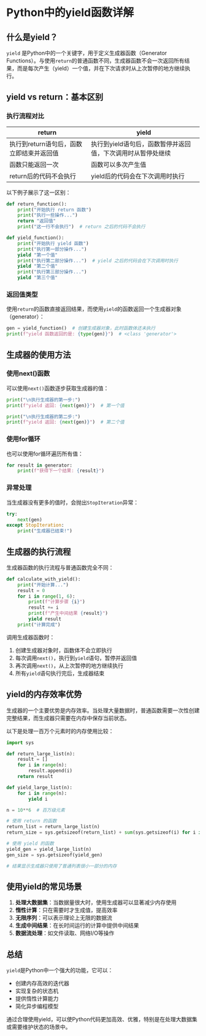 # Python中的yield函数详解

## 什么是yield？

`yield` 是Python中的一个关键字，用于定义生成器函数（Generator Functions）。与使用`return`的普通函数不同，生成器函数不会一次返回所有结果，而是每次产生（yield）一个值，并在下次请求时从上次暂停的地方继续执行。

## yield vs return：基本区别

### 执行流程对比

| return | yield |
|--------|-------|
| 执行到return语句后，函数立即结束并返回值 | 执行到yield语句后，函数暂停并返回值，下次调用时从暂停处继续 |
| 函数只能返回一次 | 函数可以多次产生值 |
| return后的代码不会执行 | yield后的代码会在下次调用时执行 |

以下例子展示了这一区别：

```python
def return_function():
    print("开始执行 return 函数")
    print("执行一些操作...")
    return "返回值"
    print("这一行不会执行")  # return 之后的代码不会执行

def yield_function():
    print("开始执行 yield 函数")
    print("执行第一部分操作...")
    yield "第一个值"
    print("执行第二部分操作...")  # yield 之后的代码会在下次调用时执行
    yield "第二个值"
    print("执行第三部分操作...")
    yield "第三个值"
```

### 返回值类型

使用`return`的函数直接返回结果，而使用`yield`的函数返回一个生成器对象（generator）：

```python
gen = yield_function()  # 创建生成器对象，此时函数体还未执行
print(f"yield 函数返回的是: {type(gen)}")  # <class 'generator'>
```

## 生成器的使用方法

### 使用next()函数

可以使用`next()`函数逐步获取生成器的值：

```python
print("\n执行生成器的第一步:")
print(f"yield 返回: {next(gen)}")  # 第一个值

print("\n执行生成器的第二步:")
print(f"yield 返回: {next(gen)}")  # 第二个值
```

### 使用for循环

也可以使用for循环遍历所有值：

```python
for result in generator:
    print(f"获得下一个结果: {result}")
```

### 异常处理

当生成器没有更多的值时，会抛出`StopIteration`异常：

```python
try:
    next(gen)
except StopIteration:
    print("生成器已结束!")
```

## 生成器的执行流程

生成器函数的执行流程与普通函数完全不同：

```python
def calculate_with_yield():
    print("开始计算...")
    result = 0
    for i in range(1, 6):
        print(f"计算步骤 {i}")
        result += i
        print(f"产生中间结果 {result}")
        yield result
    print("计算完成")
```

调用生成器函数时：
1. 创建生成器对象时，函数体不会立即执行
2. 每次调用`next()`，执行到`yield`语句，暂停并返回值
3. 再次调用`next()`，从上次暂停的地方继续执行
4. 所有`yield`语句执行完后，生成器结束

## yield的内存效率优势

生成器的一个主要优势是内存效率。当处理大量数据时，普通函数需要一次性创建完整结果，而生成器只需要在内存中保存当前状态。

以下是处理一百万个元素时的内存使用比较：

```python
import sys

def return_large_list(n):
    result = []
    for i in range(n):
        result.append(i)
    return result

def yield_large_list(n):
    for i in range(n):
        yield i

n = 10**6  # 百万级元素

# 使用 return 的函数
return_list = return_large_list(n)
return_size = sys.getsizeof(return_list) + sum(sys.getsizeof(i) for i in return_list[:5])

# 使用 yield 的函数
yield_gen = yield_large_list(n)
gen_size = sys.getsizeof(yield_gen)

# 结果显示生成器只使用了普通列表很小一部分的内存
```

## 使用yield的常见场景

1. **处理大数据集**：当数据量很大时，使用生成器可以显著减少内存使用
2. **惰性计算**：只在需要时才生成值，提高效率
3. **无限序列**：可以表示理论上无限的数据流
4. **生成中间结果**：在长时间运行的计算中提供中间结果
5. **数据流处理**：如文件读取、网络I/O等操作

## 总结

`yield`是Python中一个强大的功能，它可以：
- 创建内存高效的迭代器
- 实现复杂的状态机
- 提供惰性计算能力
- 简化异步编程模型

通过合理使用yield，可以使Python代码更加高效、优雅，特别是在处理大数据集或需要维护状态的场景中。
